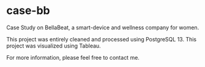 # case-bb
Case Study on BellaBeat, a smart-device and wellness company for women.

This project was entirely cleaned and processed using PostgreSQL 13.
This project was visualized using Tableau.

For more information, please feel free to contact me.
